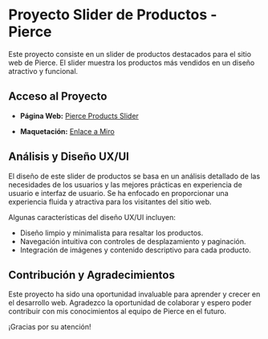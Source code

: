 # Proyecto Slider de Productos - Pierce

Este proyecto consiste en un slider de productos destacados para el sitio web de Pierce. El slider muestra los productos más vendidos en un diseño atractivo y funcional.

## Acceso al Proyecto

- **Página Web:** [Pierce Products Slider](https://mi-tienda-red.vercel.app/)

- **Maquetación:** [Enlace a Miro](https://miro.com/app/board/uXjVKUnICMQ=/?share_link_id=403333717589)

## Análisis y Diseño UX/UI

El diseño de este slider de productos se basa en un análisis detallado de las necesidades de los usuarios y las mejores prácticas en experiencia de usuario e interfaz de usuario. Se ha enfocado en proporcionar una experiencia fluida y atractiva para los visitantes del sitio web.

Algunas características del diseño UX/UI incluyen:

- Diseño limpio y minimalista para resaltar los productos.
- Navegación intuitiva con controles de desplazamiento y paginación.
- Integración de imágenes y contenido descriptivo para cada producto.

## Contribución y Agradecimientos

Este proyecto ha sido una oportunidad invaluable para aprender y crecer en el desarrollo web. Agradezco la oportunidad de colaborar y espero poder contribuir con mis conocimientos al equipo de Pierce en el futuro.

¡Gracias por su atención!
